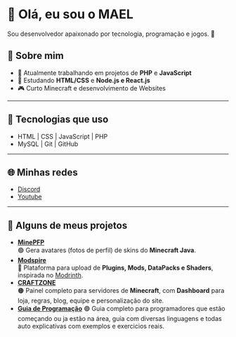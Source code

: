 # 👋 Olá, eu sou o MAEL

Sou desenvolvedor apaixonado por tecnologia, programação e jogos. 🚀

## 📌 Sobre mim
- 🔭 Atualmente trabalhando em projetos de **PHP** e **JavaScript**
- 🌱 Estudando **HTML/CSS** e **Node.js e React.js**
- 🎮 Curto Minecraft e desenvolvimento de Websites

---

## 🔧 Tecnologias que uso
- HTML | CSS | JavaScript | PHP
- MySQL | Git | GitHub

---

## 🌐 Minhas redes
- [Discord](https://discord.com/users/maelgamer998)
- [Youtube](https://www.youtube.com/@maelsontv)

---

## 💠 Alguns de meus projetos

- **[MinePFP](https://minepfp.free.nf/)**  
  🟢 Gera avatares (fotos de perfil) de skins do **Minecraft Java**.  
- **[Modspire](https://modspire.free.nf/)**  
  🔵 Plataforma para upload de **Plugins, Mods, DataPacks e Shaders**, inspirada no [Modrinth](https://modrinth.com/).  
- **[CRAFTZONE](https://craftzone.free.nf/)**  
  🟠 Painel completo para servidores de **Minecraft**, com **Dashboard** para loja, regras, blog, equipe e personalização do site.
- **[Guia de Programação](https://guiaprogramacao.free.nf/)**
  🟣 Guia completo para programadores que estão começando ou ja estão na área, guia com diversas linguagens e todas auto explicativas com exemplos e exercicios reais.
